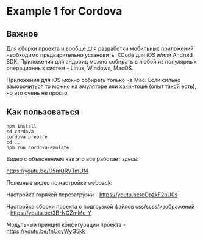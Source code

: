 # Example 1 for Cordova

## Важное

Для сборки проекта и вообще для разработки мобильных приложений необходимо предварительно установить  XCode для iOS и/или Android SDK.
Приложения для андроид можно собирать в любой из популярных операционных систем - Linux, Windows, MacOS. 

Приложения для iOS можно собирать только на Mac. 
Если сильно заморочиться то можно на эмуляторе или хакинтоше (опыт такой есть), но это очень не просто. 

## Как пользоваться

    npm install
    cd cordova
    cordova prepare
    cd ..
    npm run cordova-emulate



Видео с объяснением как это все работает здесь:

https://youtu.be/O5mQRVTmUf4

Полезные видео по настройке webpack:

Настройка горячей перезагрузки - https://youtu.be/oOpzkF2nU0s

Настройка сборки проекта с подгрузкой файлов css/scss/изображений - https://youtu.be/3B-NGZmMe-Y

Модульный принцип конфигурации проекта - https://youtu.be/fnUqyWyG5kk

